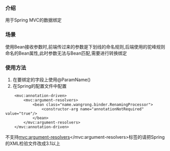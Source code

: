 ### 介绍
用于Spring MVC的数据绑定

### 场景
使用Bean接收参数时,前端传过来的参数是下划线的命名规则,后端使用的驼峰规则命名的Bean属性,此时参数无法与Bean匹配,需要进行转换绑定

### 使用方法

1. 在要绑定的字段上使用@ParamName()
2. 在Spring的配置文件中配置
```
    <mvc:annotation-driven>
        <mvc:argument-resolvers>
            <bean class="name.wangrong.binder.RenamingProcessor">
                <constructor-arg name="annotationNotRequired" value="true"/>
            </bean>
        </mvc:argument-resolvers>
    </mvc:annotation-driven>
```
不支持<mvc:argument-resolvers></mvc:argument-resolvers>标签的请把Spring的XML检验文件改成3.1以上
